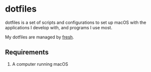 # dotfiles

dotfiles is a set of scripts and configurations to set up macOS with the applications I develop with, and programs I use most.

My dotfiles are managed by [fresh](http://freshshell.com).

## Requirements

1. A computer running macOS
